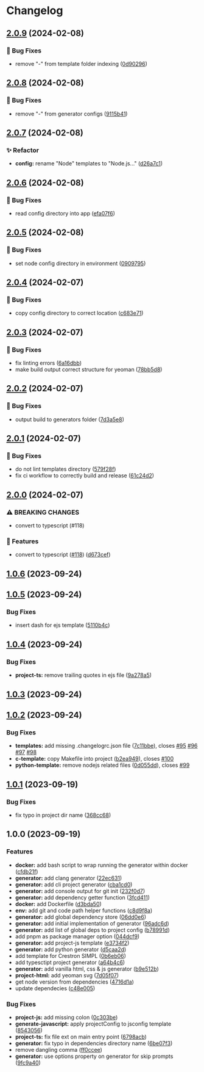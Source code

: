 # Changelog

## [2.0.9](https://github.com/Norgate-AV/generator-norgate-av/compare/v2.0.8...v2.0.9) (2024-02-08)

### 🐛 Bug Fixes

-   remove "-" from template folder indexing ([0d90296](https://github.com/Norgate-AV/generator-norgate-av/commit/0d902969d591b664168b384583b35724008d9744))

## [2.0.8](https://github.com/Norgate-AV/generator-norgate-av/compare/v2.0.7...v2.0.8) (2024-02-08)

### 🐛 Bug Fixes

-   remove "-" from generator configs ([9115b41](https://github.com/Norgate-AV/generator-norgate-av/commit/9115b41fe33b2f5dae4991288168885bfd140673))

## [2.0.7](https://github.com/Norgate-AV/generator-norgate-av/compare/v2.0.6...v2.0.7) (2024-02-08)

### ✨ Refactor

-   **config:** rename "Node" templates to "Node.js..." ([d26a7c1](https://github.com/Norgate-AV/generator-norgate-av/commit/d26a7c101c40758246ee1e75ddc14b14a77aa060))

## [2.0.6](https://github.com/Norgate-AV/generator-norgate-av/compare/v2.0.5...v2.0.6) (2024-02-08)

### 🐛 Bug Fixes

-   read config directory into app ([efa07f6](https://github.com/Norgate-AV/generator-norgate-av/commit/efa07f640526e1d6bab9578a418a121617a7f84d))

## [2.0.5](https://github.com/Norgate-AV/generator-norgate-av/compare/v2.0.4...v2.0.5) (2024-02-08)

### 🐛 Bug Fixes

-   set node config directory in environment ([0909795](https://github.com/Norgate-AV/generator-norgate-av/commit/090979532693664ec9140d6edd278d2309abca17))

## [2.0.4](https://github.com/Norgate-AV/generator-norgate-av/compare/v2.0.3...v2.0.4) (2024-02-07)

### 🐛 Bug Fixes

-   copy config directory to correct location ([c683e71](https://github.com/Norgate-AV/generator-norgate-av/commit/c683e71fb76dd6114e4c0569b5469fd1a7b8349b))

## [2.0.3](https://github.com/Norgate-AV/generator-norgate-av/compare/v2.0.2...v2.0.3) (2024-02-07)

### 🐛 Bug Fixes

-   fix linting errors ([6a16dbb](https://github.com/Norgate-AV/generator-norgate-av/commit/6a16dbbfb4e2e760be194dd78e1a9fc653b7dd37))
-   make build output correct structure for yeoman ([78bb5d8](https://github.com/Norgate-AV/generator-norgate-av/commit/78bb5d83c228252e15cc45fa3d9515b4350c8cd0))

## [2.0.2](https://github.com/Norgate-AV/generator-norgate-av/compare/v2.0.1...v2.0.2) (2024-02-07)

### 🐛 Bug Fixes

-   output build to generators folder ([7d3a5e8](https://github.com/Norgate-AV/generator-norgate-av/commit/7d3a5e87903a76802841e4338f8f5c6940620dbc))

## [2.0.1](https://github.com/Norgate-AV/generator-norgate-av/compare/v2.0.0...v2.0.1) (2024-02-07)

### 🐛 Bug Fixes

-   do not lint templates directory ([579f28f](https://github.com/Norgate-AV/generator-norgate-av/commit/579f28f27ef62e4d2f88e24efcf4415d40b29fa2))
-   fix ci workflow to correctly build and release ([61c24d2](https://github.com/Norgate-AV/generator-norgate-av/commit/61c24d20f4e138c433f917379e2e6962f20c8502))

## [2.0.0](https://github.com/Norgate-AV/generator-norgate-av/compare/v1.0.6...v2.0.0) (2024-02-07)

### ⚠ BREAKING CHANGES

-   convert to typescript (#118)

### 🌟 Features

-   convert to typescript ([#118](https://github.com/Norgate-AV/generator-norgate-av/issues/118)) ([d673cef](https://github.com/Norgate-AV/generator-norgate-av/commit/d673cef6ec39f8f520387afc76711c71f1f4de5a))

## [1.0.6](https://github.com/Norgate-AV/generator-norgate-av/compare/v1.0.5...v1.0.6) (2023-09-24)

## [1.0.5](https://github.com/Norgate-AV/generator-norgate-av/compare/v1.0.4...v1.0.5) (2023-09-24)

### Bug Fixes

-   insert dash for ejs template ([5110b4c](https://github.com/Norgate-AV/generator-norgate-av/commit/5110b4ccd175ed9c3bfd346f42597cbdcc5792eb))

## [1.0.4](https://github.com/Norgate-AV/generator-norgate-av/compare/v1.0.3...v1.0.4) (2023-09-24)

### Bug Fixes

-   **project-ts:** remove trailing quotes in ejs file ([9a278a5](https://github.com/Norgate-AV/generator-norgate-av/commit/9a278a5d38e8bfeb1766ccf04fcec363c9ad4ffe))

## [1.0.3](https://github.com/Norgate-AV/generator-norgate-av/compare/v1.0.2...v1.0.3) (2023-09-24)

## [1.0.2](https://github.com/Norgate-AV/generator-norgate-av/compare/v1.0.1...v1.0.2) (2023-09-24)

### Bug Fixes

-   **templates:** add missing .changelogrc.json file ([7c11bbe](https://github.com/Norgate-AV/generator-norgate-av/commit/7c11bbe8cfafe0230f9b1c01441c96427f0a977d)), closes [#95](https://github.com/Norgate-AV/generator-norgate-av/issues/95) [#96](https://github.com/Norgate-AV/generator-norgate-av/issues/96) [#97](https://github.com/Norgate-AV/generator-norgate-av/issues/97) [#98](https://github.com/Norgate-AV/generator-norgate-av/issues/98)
-   **c-template:** copy Makefile into project ([b2ea949](https://github.com/Norgate-AV/generator-norgate-av/commit/b2ea949102dec9443c70d460d40615746aafebee)), closes [#100](https://github.com/Norgate-AV/generator-norgate-av/issues/100)
-   **python-template:** remove nodejs related files ([0d055dd](https://github.com/Norgate-AV/generator-norgate-av/commit/0d055ddbaf965d6d867590b637f1bb32351f2f3f)), closes [#99](https://github.com/Norgate-AV/generator-norgate-av/issues/99)

## [1.0.1](https://github.com/Norgate-AV/generator-norgate-av/compare/v1.0.0...v1.0.1) (2023-09-19)

### Bug Fixes

-   fix typo in project dir name ([368cc68](https://github.com/Norgate-AV/generator-norgate-av/commit/368cc685fbde0e7acaf767b374423b6125218cfe))

## 1.0.0 (2023-09-19)

### Features

-   **docker:** add bash script to wrap running the generator within docker ([cfdb21f](https://github.com/Norgate-AV/generator-norgate-av/commit/cfdb21fd2ecebbee9deff7fed866b1cd07ad576f))
-   **generator:** add clang generator ([22ec631](https://github.com/Norgate-AV/generator-norgate-av/commit/22ec63164de3f7ec0210f2ccbc53eed0a7bbbf13))
-   **generator:** add cli project generator ([cba1cd0](https://github.com/Norgate-AV/generator-norgate-av/commit/cba1cd00f73fd80c87c155cc06dde7c11bdb2506))
-   **generator:** add console output for git init ([232f0d7](https://github.com/Norgate-AV/generator-norgate-av/commit/232f0d71ceae95fc263106f67a848d5d09eb6673))
-   **generator:** add dependency getter function ([3fcd411](https://github.com/Norgate-AV/generator-norgate-av/commit/3fcd41194af0b5dc1738ec8d876952141003d7b8))
-   **docker:** add Dockerfile ([d3bda50](https://github.com/Norgate-AV/generator-norgate-av/commit/d3bda50f9e92eecc170214033f8515617daba085))
-   **env:** add git and code path helper functions ([c8d9f8a](https://github.com/Norgate-AV/generator-norgate-av/commit/c8d9f8a5e5869c82a5a4be4973c875c8e2470dae))
-   **generator:** add global dependency store ([06dd0e6](https://github.com/Norgate-AV/generator-norgate-av/commit/06dd0e68ffe79ed1d47ab842cfdd7133fd9c8ef2))
-   **generator:** add initial implementation of generator ([96adc6d](https://github.com/Norgate-AV/generator-norgate-av/commit/96adc6da837ea12ca6cb9f1fe843610a3bf8ab5c))
-   **generator:** add list of global deps to project config ([b78991d](https://github.com/Norgate-AV/generator-norgate-av/commit/b78991d98760367fe1ab79535a4371394d33780a))
-   add pnpm as package manager option ([044dcf9](https://github.com/Norgate-AV/generator-norgate-av/commit/044dcf93ce1d56fd91971f14f022e1756eb52aa3))
-   **generator:** add project-js template ([e3734f2](https://github.com/Norgate-AV/generator-norgate-av/commit/e3734f2ee1e836e82b9194d81d622cea500d390f))
-   **generator:** add python generator ([d5caa2d](https://github.com/Norgate-AV/generator-norgate-av/commit/d5caa2d818d02473c231c5f8f94a1969d8447cfd))
-   add template for Crestron SIMPL ([0b6eb06](https://github.com/Norgate-AV/generator-norgate-av/commit/0b6eb066a81b88f88dfffa8b0d2b2b58e2dc60f6))
-   add typesctipt project generator ([a64b4c6](https://github.com/Norgate-AV/generator-norgate-av/commit/a64b4c69425e7eb12dfdf223e2bc87323791ab4e))
-   **generator:** add vanilla html, css & js generator ([b9e512b](https://github.com/Norgate-AV/generator-norgate-av/commit/b9e512b9b5ed80497a07ff0b3a6f40f726c76fde))
-   **project-html:** add yeoman svg ([7d05f07](https://github.com/Norgate-AV/generator-norgate-av/commit/7d05f078590c2b163ab6ae466f293c44031049e8))
-   get node version from dependencies ([4716d1a](https://github.com/Norgate-AV/generator-norgate-av/commit/4716d1a0a922907023688475e79f2656265c7f78))
-   update dependecies ([c48e005](https://github.com/Norgate-AV/generator-norgate-av/commit/c48e005f25332e3311ded4d3a78264cde8918aa1))

### Bug Fixes

-   **project-js:** add missing colon ([0c303be](https://github.com/Norgate-AV/generator-norgate-av/commit/0c303becba7c411191516a04bb82dac12ebf9be5))
-   **generate-javascript:** apply projectConfig to jsconfig template ([8543056](https://github.com/Norgate-AV/generator-norgate-av/commit/8543056c3d7f9a4a724771703e517b1f58f22736))
-   **project-ts:** fix file ext on main entry point ([6798acb](https://github.com/Norgate-AV/generator-norgate-av/commit/6798acb9cabe54827a7acfaf0ac69ea336c49a77))
-   **generator:** fix typo in dependencies directory name ([6be07f3](https://github.com/Norgate-AV/generator-norgate-av/commit/6be07f33de1af390809f51f6fc2c043c59cb8324))
-   remove dangling comma ([ff0ccee](https://github.com/Norgate-AV/generator-norgate-av/commit/ff0cceeb97ebcf7c5332c0c0c17adac16ea6098c))
-   **generator:** use options property on generator for skip prompts ([9fc9a40](https://github.com/Norgate-AV/generator-norgate-av/commit/9fc9a4002a553eb02d907b43a1949a62b85831e5))
